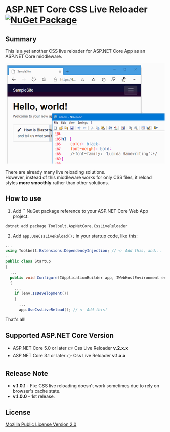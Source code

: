 # ASP.NET Core CSS Live Reloader [![NuGet Package](https://img.shields.io/nuget/v/Toolbelt.AspNetCore.CssLiveReloader.svg)](https://www.nuget.org/packages/Toolbelt.AspNetCore.CssLiveReloader/)

## Summary

This is a yet another CSS live reloader for ASP.NET Core App as an ASP.NET Core middleware.

![fig.1](https://raw.githubusercontent.com/jsakamoto/Toolbelt.AspNetCore.CssLiveReloader/master/.assets/fig1.gif)

There are already many live reloading solutions.  
However, instead of this middleware works for only CSS files, it reload styles **more smoothly** rather than other solutions. 

## How to use

1. Add `` NuGet package reference to your ASP.NET Core Web App project.

```shell
dotnet add package Toolbelt.AspNetCore.CssLiveReloader
```

2. Add `app.UseCssLiveReload();` in your startup code, like this:

```csharp
...
using Toolbelt.Extensions.DependencyInjection; // <- Add this, and...
...
public class Startup
{
  ...
  public void Configure(IApplicationBuilder app, IWebHostEnvironment env)
  {
    ...
    if (env.IsDevelopment())
    {
      ...
      app.UseCssLiveReload(); // <- Add this!
```

That's all!

## Supported ASP.NET Core Version

- ASP.NET Core 5.0 or later 👉 Css Live Reloader **v.2.x.x**
- ASP.NET Core 3.1 or later 👉 Css Live Reloader **v.1.x.x**

## Release Note

- **v.1.0.1** - Fix: CSS live reloading doesn't work sometimes due to rely on browser's cache state.
- **v.1.0.0** - 1st release.

## License

[Mozilla Public License Version 2.0](https://github.com/jsakamoto/Toolbelt.AspNetCore.CssLiveReloader/blob/master/LICENSE)

